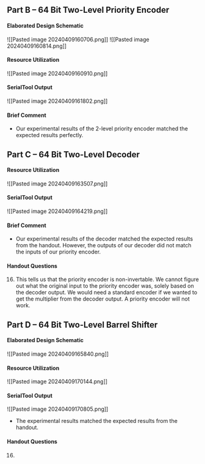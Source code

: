 ## Part B – 64 Bit Two-Level Priority Encoder
#### Elaborated Design Schematic
![[Pasted image 20240409160706.png]]
![[Pasted image 20240409160814.png]]
#### Resource Utilization
![[Pasted image 20240409160910.png]]
#### SerialTool Output
![[Pasted image 20240409161802.png]]
#### Brief Comment
- Our experimental results of the 2-level priority encoder matched the expected results perfectly.
## Part C – 64 Bit Two-Level Decoder
#### Resource Utilization
![[Pasted image 20240409163507.png]]
#### SerialTool Output
![[Pasted image 20240409164219.png]]
#### Brief Comment
- Our experimental results of the decoder matched the expected results from the handout. However, the outputs of our decoder did not match the inputs of our priority encoder.
#### Handout Questions
16. This tells us that the priority encoder is non-invertable. We cannot figure out what the original input to the priority encoder was, solely based on the decoder output. We would need a standard encoder if we wanted to get the multiplier from the decoder output. A priority encoder will not work.
## Part D – 64 Bit Two-Level Barrel Shifter
#### Elaborated Design Schematic
![[Pasted image 20240409165840.png]]
#### Resource Utilization
![[Pasted image 20240409170144.png]]
#### SerialTool Output
![[Pasted image 20240409170805.png]]
- The experimental results matched the expected results from the handout.
#### Handout Questions
16. 